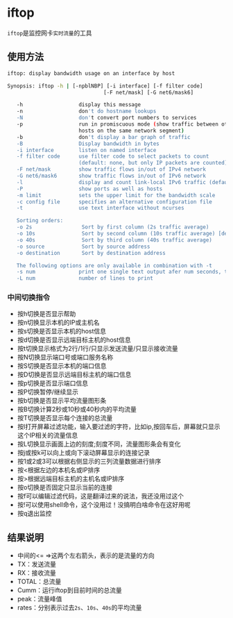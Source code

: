 # iftop
`iftop`是监控网卡`实时流量`的工具
## 使用方法
```sh
iftop: display bandwidth usage on an interface by host

Synopsis: iftop -h | [-npblNBP] [-i interface] [-f filter code]
                               [-F net/mask] [-G net6/mask6]

   -h                  display this message
   -n                  don't do hostname lookups
   -N                  don't convert port numbers to services
   -p                  run in promiscuous mode (show traffic between other
                       hosts on the same network segment)
   -b                  don't display a bar graph of traffic
   -B                  Display bandwidth in bytes
   -i interface        listen on named interface
   -f filter code      use filter code to select packets to count
                       (default: none, but only IP packets are counted)
   -F net/mask         show traffic flows in/out of IPv4 network
   -G net6/mask6       show traffic flows in/out of IPv6 network
   -l                  display and count link-local IPv6 traffic (default: off)
   -P                  show ports as well as hosts
   -m limit            sets the upper limit for the bandwidth scale
   -c config file      specifies an alternative configuration file
   -t                  use text interface without ncurses

   Sorting orders:
   -o 2s                Sort by first column (2s traffic average)
   -o 10s               Sort by second column (10s traffic average) [default]
   -o 40s               Sort by third column (40s traffic average)
   -o source            Sort by source address
   -o destination       Sort by destination address

   The following options are only available in combination with -t
   -s num              print one single text output afer num seconds, then quit
   -L num              number of lines to print
```

### 中间切换指令
* 按h切换是否显示帮助
* 按n切换显示本机的IP或主机名
* 按s切换是否显示本机的host信息
* 按d切换是否显示远端目标主机的host信息
* 按t切换显示格式为2行/1行/只显示发送流量/只显示接收流量
* 按N切换显示端口号或端口服务名称
* 按S切换是否显示本机的端口信息
* 按D切换是否显示远端目标主机的端口信息
* 按p切换是否显示端口信息
* 按P切换暂停/继续显示
* 按b切换是否显示平均流量图形条
* 按B切换计算2秒或10秒或40秒内的平均流量
* 按T切换是否显示每个连接的总流量
* 按l打开屏幕过滤功能，输入要过滤的字符，比如ip,按回车后，屏幕就只显示这个IP相关的流量信息
* 按L切换显示画面上边的刻度;刻度不同，流量图形条会有变化
* 按j或按k可以向上或向下滚动屏幕显示的连接记录
* 按1或2或3可以根据右侧显示的三列流量数据进行排序
* 按<根据左边的本机名或IP排序
* 按>根据远端目标主机的主机名或IP排序
* 按o切换是否固定只显示当前的连接
* 按f可以编辑过滤代码，这是翻译过来的说法，我还没用过这个
* 按!可以使用shell命令，这个没用过！没搞明白啥命令在这好用呢
* 按q退出监控

## 结果说明
* 中间的<= =>这两个左右箭头，表示的是流量的方向
* TX：发送流量
* RX：接收流量
* TOTAL：总流量
* Cumm：运行iftop到目前时间的总流量
* peak：流量峰值
* rates：分别表示过去`2s`、`10s`、`40s`的平均流量